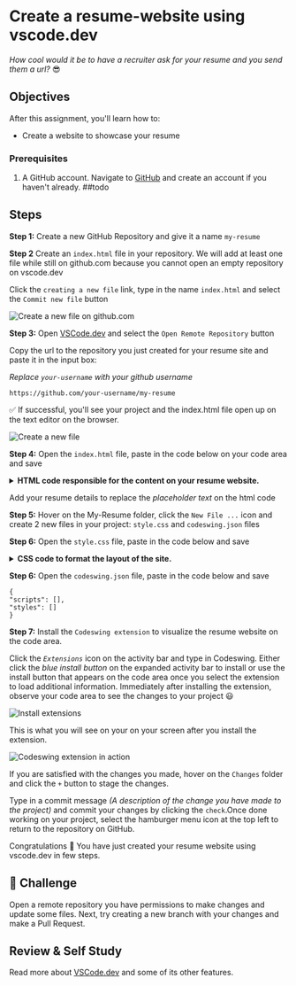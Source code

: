 # Create a resume-website using vscode.dev

_How cool would it be to have a recruiter ask for your resume and you send them a url?_ 😎

<!----
TODO: add an optional image
![Using a code editor](../../sketchnotes/webdev101-vscode-dev.png)
> Sketchnote by [Author name](https://example.com)
---->

<!---
## Pre-Lecture Quiz
[Pre-lecture quiz](https://ashy-river-0debb7803.1.azurestaticapps.net/quiz/3)
---->

## Objectives

After this assignment, you'll learn how to:

- Create a website to showcase your resume

### Prerequisites

1. A GitHub account. Navigate to [GitHub](https://github.com/) and create an account if you haven't already.
##todo
## Steps

**Step 1:** Create a new GitHub Repository and give it a name `my-resume`


**Step 2** Create an `index.html` file in your repository. We will add at least one file while still on github.com because you cannot open an empty repository on vscode.dev

Click the `creating a new file` link, type in the name `index.html` and select the `Commit new file` button

![Create a new file on github.com](../images/new-file-github.com.png)


**Step 3:** Open [VSCode.dev](https://vscode.dev) and select the `Open Remote Repository` button

Copy the url to the repository you just created for your resume site and paste it in the input box:

_Replace `your-username` with your github username_

```
https://github.com/your-username/my-resume
```

✅ If successful, you'll see your project and the index.html file open up on the text editor on the browser.

![Create a new file](../images/project-on-vscode.dev.png)


**Step 4:** Open the `index.html` file, paste in the code below on your code area and save

<details>
    <summary><b>HTML code responsible for the content on your resume website.</b></summary>
    
        <html>

            <head>
                <link href="style.css" rel="stylesheet">
                <link rel="stylesheet" href="https://cdnjs.cloudflare.com/ajax/libs/font-awesome/5.15.4/css/all.min.css">
                <title>Your Name Goes Here!</title>
            </head>
            <body>
                <header id="header">
                    <!-- resume header with your name and title -->
                    <h1>Your Name Goes Here!</h1>
                    <hr>
                    Your Role!
                    <hr>
                </header>
                <main>
                    <article id="mainLeft">
                        <section>
                            <h2>CONTACT</h2>
                            <!-- contact info including social media -->
                            <p>
                                <i class="fa fa-envelope" aria-hidden="true"></i>
                                <a href="mailto:username@domain.top-level domain">Write your email here</a>
                            </p>
                            <p>
                                <i class="fab fa-github" aria-hidden="true"></i>
                                <a href="github.com/yourGitHubUsername">Write your username here!</a>
                            </p>
                            <p>
                                <i class="fab fa-linkedin" aria-hidden="true"></i>
                                <a href="linkedin.com/yourLinkedInUsername">Write your username here!</a>
                            </p>
                        </section>
                        <section>
                            <h2>SKILLS</h2>
                            <!-- your skills -->
                            <ul>
                                <li>Skill 1!</li>
                                <li>Skill 2!</li>
                                <li>Skill 3!</li>
                                <li>Skill 4!</li>
                            </ul>
                        </section>
                        <section>
                            <h2>EDUCATION</h2>
                            <!-- your education -->
                            <h3>Write your course here!</h3>
                            <p>
                                Write your institution here!
                            </p>
                            <p>
                                Start - End Date
                            </p>
                        </section>            
                    </article>
                    <article id="mainRight">
                        <section>
                            <h2>ABOUT</h2>
                            <!-- about you -->
                            <p>Write a blurb about yourself!</p>
                        </section>
                        <section>
                            <h2>WORK EXPERIENCE</h2>
                            <!-- your work experience -->
                            <h3>Job Title</h3>
                            <p>
                                Organization Name Goes Here | Start Month – End Month
                            </p>
                            <ul>
                                    <li>Task 1 - Write what you did!</li>
                                    <li>Task 2 - Write what you did!</li>
                                    <li>Write the outcomes/impact of your contribution</li>
                                    
                            </ul>
                            <h3>Job Title 2</h3>
                            <p>
                                Organization Name Goes Here | Start Month – End Month
                            </p>
                            <ul>
                                    <li>Task 1 - Write what you did!</li>
                                    <li>Task 2 - Write what you did!</li>
                                    <li>Write the outcomes/impact of your contribution</li>
                                    
                            </ul>
                        </section>
                    </article>
                </main>
            </body>
        </html>
</details>

Add your resume details to replace the _placeholder text_ on the html code

**Step 5:** Hover on the My-Resume folder, click the `New File ...` icon and create 2 new files in your project: `style.css` and `codeswing.json` files 

**Step 6:** Open the `style.css` file, paste in the code below and save

 <details>
        <summary><b>CSS code to format the layout of the site.</b></summary>
            
            body {
                font-family: 'Segoe UI', Tahoma, Geneva, Verdana, sans-serif;
                font-size: 16px;
                max-width: 960px;
                margin: auto;
            }
            h1 {
                font-size: 3em;
                letter-spacing: .6em;
                padding-top: 1em;
                padding-bottom: 1em;
            }

            h2 {
                font-size: 1.5em;
                padding-bottom: 1em;
            }

            h3 {
                font-size: 1em;
                padding-bottom: 1em;
            }
            main { 
                display: grid;
                grid-template-columns: 40% 60%;
                margin-top: 3em;
            }
            header {
                text-align: center;
                margin: auto 2em;
            }

            section {
                margin: auto 1em 4em 2em;
            }

            i {
                margin-right: .5em;
            }

            p {
                margin: .2em auto
            }

            hr {
                border: none;
                background-color: lightgray;
                height: 1px;
            }

            h1, h2, h3 {
                font-weight: 100;
                margin-bottom: 0;
            }
            #mainLeft {
                border-right: 1px solid lightgray;
            }
            
</details>

**Step 6:** Open the `codeswing.json` file, paste in the code below and save

    {
    "scripts": [],
    "styles": []
    }


**Step 7:** Install the `Codeswing extension` to visualize the resume website on the code area. 

Click the _`Extensions`_ icon on the activity bar and type in Codeswing. Either click the _blue install button_ on the expanded activity bar to install or use the install button that appears on the code area once you select the extension to load additional information. Immediately after installing the extension, observe your code area to see the changes to your project 😃

![Install extensions](../images/install-extension.gif)

This is what you will see on your on your screen after you install the extension.

![Codeswing extension in action](../images/after-codeswing-extension-pb.png)

If you are satisfied with the changes you made, hover on the `Changes` folder and click the `+` button to stage the changes.

Type in a commit message _(A description of the change you have made to the project)_ and commit your changes by clicking the `check`.Once done working on your project, select the hamburger menu icon at the top left to return to the repository on GitHub.

Congratulations 🎉 You have just created your resume website using vscode.dev in few steps.
## 🚀 Challenge

Open a remote repository you have permissions to make changes and update some files. Next, try creating a new branch with your changes and make a Pull Request.

<!----
## Post-Lecture Quiz
[Post-lecture quiz](https://ashy-river-0debb7803.1.azurestaticapps.net/quiz/4)
---->

## Review & Self Study

Read more about [VSCode.dev](https://code.visualstudio.com/docs/editor/vscode-web?WT.mc_id=academic-0000-alfredodeza) and some of its other features.
